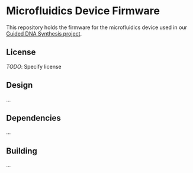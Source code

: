 # Microfluidics Device Firmware

This repository holds the firmware for the microfluidics device used in our
[Guided DNA Synthesis project](https://example.com/#provide-an-actual-link).

## License

*TODO*: Specify license

## Design

…

## Dependencies

…

## Building

…
